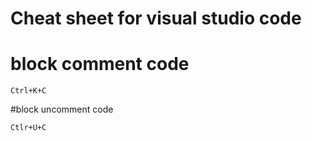 # Cheat sheet for visual studio code

# block comment code

```
Ctrl+K+C
```

#block uncomment code
```
Ctlr+U+C
```
